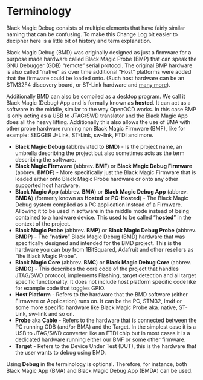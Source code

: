 # Terminology

Black Magic Debug consists of multiple elements that have fairly similar naming that can be confusing. To make this Change Log bit easier to decipher here is a little bit of history and term explanation.

Black Magic Debug (BMD) was originally designed as just a firmware for a purpose made hardware called Black Magic Probe (BMP) that can speak the GNU Debugger (GDB) “remote” serial protocol. The original BMP hardware is also called “native” as over time additional “Host” platforms were added that the firmware could be loaded onto. (Such host hardware can be an STM32F4 discovery board, or ST-Link hardware and [many more](../hardware.md)).

Additionally BMD can also be compiled as a desktop program. We call it Black Magic (Debug) App and is formally known as **hosted**. It can act as a software in the middle, similar to the way OpenOCD works. In this case BMP is only acting as a USB to JTAG/SWD translator and the Black Magic App does all the heavy lifting. Additionally this also allows the use of BMA with other probe hardware running non Black Magic Firmware (BMF), like for example: SEGGER J-Link, ST-Link, sw-link, FTDI and more.

- **Black Magic Debug** (abbreviated to **BMD**) - Is the project name, an umbrella describing the project but also sometimes acts as the term describing the software.
- **Black Magic Firmware** (abbrev. **BMF**) or **Black Magic Debug Firmware** (abbrev. **BMDF**) - More specifically just the Black Magic Firmware that is loaded either onto Black Magic Probe hardware or onto any other supported host hardware.
- **Black Magic App** (abbrev. **BMA**) or **Black Magic Debug App** (abbrev. **BMDA**) (formerly known as **Hosted** or **PC-Hosted**) - The Black Magic Debug system compiled as a PC application instead of a Firmware. Allowing it to be used in software in the middle mode instead of being contained to a hardware device. This used to be called “**hosted**” in the context of the project.
- **Black Magic Probe** (abbrev. **BMP**) or **Black Magic Debug Probe** (abbrev. **BMDP**) - The “**native**” Black Magic Debug (BMD) hardware that was specifically designed and intended for the BMD project. This is the hardware you can buy from 1BitSquared, Adafruit and other resellers as “the Black Magic Probe”.
- **Black Magic Core** (abbrev. **BMC**) or **Black Magic Debug Core** (abbrev. **BMDC**) - This describes the core code of the project that handles JTAG/SWD protocol, implements Flashing, target detection and all target specific functionality. It does not include host platform specific code like for example code that toggles GPIO.
- **Host Platform** - Refers to the hardware that the BMD software (either Firmware or Application) runs on. It can be the PC, STM32, lm4f or some more specific hardware like Black Magic Probe aka. native, ST-Link, sw-link and so on.
- **Probe** aka **Cable** - Refers to the hardware that is connected between the PC running GDB (and/or BMA) and the Target. In the simplest case it is a USB to JTAG/SWD converter like an FTDI chip but in most cases it is a dedicated hardware running either our BMF or some other firmware.
- **Target** - Refers to the Device Under Test (DUT), this is the hardware that the user wants to debug using BMD.

Using **Debug** in the terminology is optional. Therefore, for instance, both Black Magic App (BMA) and Black Magic Debug App (BMDA) can be used.

